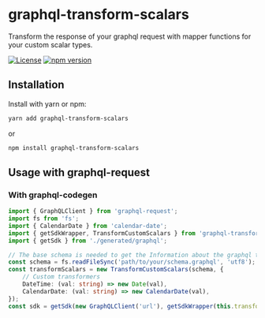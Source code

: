 # graphql-transform-scalars

Transform the response of your graphql request with mapper functions for your custom scalar types.

[![License](https://img.shields.io/badge/license-MIT-blue.svg)](LICENSE)
[![npm version](https://badge.fury.io/js/graphql-transform-scalars.svg)](https://badge.fury.io/js/graphql-transform-scalars)

## Installation
Install with yarn or npm:

```sh
yarn add graphql-transform-scalars
```
or
```sh
npm install graphql-transform-scalars
```


## Usage with graphql-request

### With graphql-codegen

```typescript
import { GraphQLClient } from 'graphql-request';
import fs from 'fs';
import { CalendarDate } from 'calendar-date';
import { getSdkWrapper, TransformCustomScalars } from 'graphql-transform-scalars';
import { getSdk } from './generated/graphql';

// The base schema is needed to get the Information about the graphql types returned from your request.
const schema = fs.readFileSync('path/to/your/schema.graphql', 'utf8');
const transformScalars = new TransformCustomScalars(schema, {
    // Custom transformers
    DateTime: (val: string) => new Date(val),
    CalendarDate: (val: string) => new CalendarDate(val),
});
const sdk = getSdk(new GraphQLClient('url'), getSdkWrapper(this.transformScalars));
```
